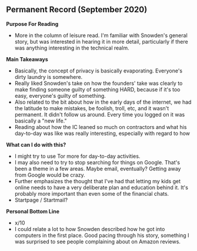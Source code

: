 ## Permanent Record (September 2020)
**Purpose For Reading**
- More in the column of leisure read. I'm familiar with Snowden's general story, but was interested in hearing it in more detail, particularly if there was anything interesting in the technical realm.
 
**Main Takeaways**
- Basically, the concept of privacy is basically evaporating. Everyone's dirty laundry is somewhere.
- Really liked Snowden's take on how the founders' take was clearly to make finding someone guilty of something HARD, because if it's too easy, everyone's guilty of something.
- Also related to the bit about how in the early days of the internet, we had the latitude to make mistakes, be foolish, troll, etc, and it wasn't permanent. It didn't follow us around. Every time you logged on it was basically a "new life."
- Reading about how the IC leaned so much on contractors and what his day-to-day was like was really interesting, especially with regard to how 

**What can I do with this?**
- I might try to use Tor more for day-to-day activities.
- I may also need to try to stop searching for things on Google. That's been a theme in a few areas. Maybe email, eventually? Getting away from Google would be crazy.
- Further emphasizes the thought that I've had that letting my kids get online needs to have a very deliberate plan and education behind it. It's probably more important than even some of the financial chats.
- Startpage / Startmail?

**Personal Bottom Line**
- x/10
- I could relate a lot to how Snowden described how he got into computers in the first place. Good pacing through his story, something I was surprised to see people complaining about on Amazon reviews.
<!--stackedit_data:
eyJoaXN0b3J5IjpbOTY0ODAzNzY2LDEwMzE2Mjk3MTMsLTE0Mj
E4Njg3NDEsNzU0NjgwMjhdfQ==
-->